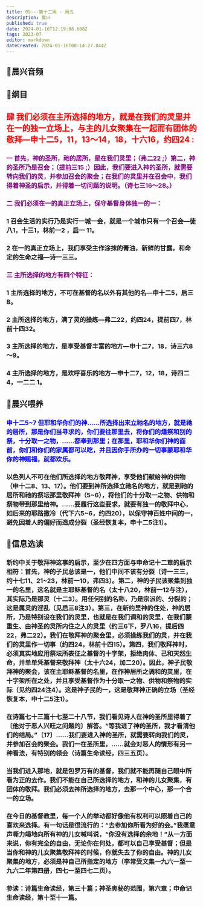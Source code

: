 ```yaml
---
title: 05---第十二周 · 周五
description: 晨兴
published: true
date: 2024-01-16T12:19:08.608Z
tags: 2023-07
editor: markdown
dateCreated: 2024-01-16T08:14:27.844Z
---
```


## 🎵晨兴音频

## 📖纲目

## <font color=red>肆 我们必须在主所选择的地方，就是在我们的灵里并在一的独一立场上，与主的儿女聚集在一起而有团体的敬拜—申十二5，11，13～14，18，十六16，约四24 :</font>

### <font color=purple>一 首先，神的圣所，祂的居所，是在我们灵里；（弗二22 ;）第二，神的圣所乃是召会；（提前三15 ;）因此，我们要进入神的圣所，就需要转向我们的灵，并参加召会的聚会；在我们的灵里并在召会中，我们得着神圣的启示，并得着一切问题的说明。（诗七三16～28。）</font>

### <font color=purple>二 我们必须在一的真正立场上，保守基督身体独一的一：</font>

### 1 召会生活的实行乃是实行一城一会，就是一个城市只有一个召会—徒八1，十三1，林前一2 ，启一 11。

### 2 在一的真正立场上，我们享受主作涂抹的膏油，新鲜的甘露，和命定的生命之福—诗一三三。

### <font color=purple>三 主所选择的地方有四个特征：</font>

### 1 主所选择的地方，不可在基督的名以外有其他的名—申十二5，启三8。

### 2 主所选择的地方，满了灵的操练—弗二22，约四24，提前四7，林前十四32。

### 3 主所选择的地方，是享受基督丰富的地方—申十二7，18，诗三六8～9。

### 4 主所选择的地方，是欢呼喜乐的地方—申十二7，12，18，诗四二4，一二二 1。

## 📖晨兴喂养

### <font color=blue>申十二5~7    但耶和华你们的神……所选择出来立祂名的地方，就是祂的居所，那是你们当寻求的，你们要往那里去，将你们的燔祭和别的祭，十分取一之物，……都奉到那里；在那里，耶和华你们神的面前，你们和你们的家属都可以吃，并且因你手所办的一切事蒙耶和华你的神赐福，就都欢乐。</font>

### 以色列人不可在他们所选择的地方敬拜神，享受他们献给神的供物（申十二8、13、17）。他们要到神所选择立祂名的地方，就是到祂的居所和祂的祭坛那里敬拜神（5~6），将他们的十分取一之物、供物和祭物带到那里给神。……要履行这些要求，就要有独一的敬拜中心，如后来的耶路撒冷（代下六5~6，约四20），以保守神百姓中间的一，避免因着人的偏好而造成分裂（圣经恢复本，申十二5注1）。

## 📖信息选读

### 新约中关于敬拜神这事的启示，至少在四方面与申命记十二章的启示相符：首先，神的子民总该是一，他们中间不该有分裂（诗一三三，约十七11、21~23，林前一10，弗四3）。第二，神的子民该聚集到独一的名里，这名就是主耶稣基督的名（太十八20，林前一12与注），其实际乃是那灵（十二3）。用任何别的名称，乃是宗派的、分裂的；这是属灵的淫乱（见启三8注3）。第三，在新约里神的住处，神的居所，乃是特别设在我们的灵里，也就是在我们调和的灵里，在我们蒙重生、由神圣的灵所内住之人的灵里（约三6下，罗八16，提后四22，弗二22）。我们在敬拜神的聚会里，必须操练我们的灵，并在我们的灵里作一切事（约四24，林前十四15）。第四，我们敬拜神时，必须真实地应用祭坛所表征之基督的十字架，拒绝肉体、己和天然生命，并单单凭基督来敬拜神（太十六24，加二20）。因此，神子民敬拜神的聚会，该在主耶稣基督的名里，在作神居所之调和的灵里，在十字架所在之处，并且享受基督作为十分取一之物、供物和祭物的实际（见约四24注4）。这是神子民的一，这是敬拜神正确的立场（圣经恢复本，申十二5注1）。

### 在诗篇七十三篇十七至二十八节，我们看见诗人在神的圣所里得着了〔他对于恶人兴旺之问题的〕解答。“等我进了神的圣所，我才看清他们的结局。”〔17〕……我们要进入神的圣所，就需要转向我们的灵，并参加召会的聚会。我们一在圣所里，……就会对恶人的情形有另一种看法，有特别的领会（诗篇生命读经，四三五页）。

### 当我们进入那地，就是包罗万有的基督，我们就不能再随自己眼中所看为正的去作。我们不能在自己所选择的地方，和神的儿女聚集，有团体的敬拜。我们必须去神所选择的地方，去那一个中心，那一个合一的立场。

### 在今日的基督教里，每一个人的举动都好像他有权利可以照着自己的喜欢来选择。有一句话是很流行的：“去参加你所看为好的会。”我愿意声嘶力竭地向所有神的儿女喊叫说，“你没有选择的余地！”从一方面来说，你有完全的自由，无论你在何处，都可以自己享受基督；但是当你和神的儿女聚集敬拜神的时候，你就失去了你的自由。神的儿女聚集的地方，必须是神自己所指定的地方（李常受文集一九六一至一九六二年第四册，四七一至四七二页）。

### 参读：诗篇生命读经，第三十篇；神圣奥秘的范围，第六章；申命记生命读经，第十至十一篇。
<!-- Google tag (gtag.js) -->
<script async src="https://www.googletagmanager.com/gtag/js?id=G-1P8709Z16T"></script>
<script>
  window.dataLayer = window.dataLayer || [];
  function gtag(){dataLayer.push(arguments);}
  gtag('js', new Date());

  gtag('config', 'G-1P8709Z16T');
</script>